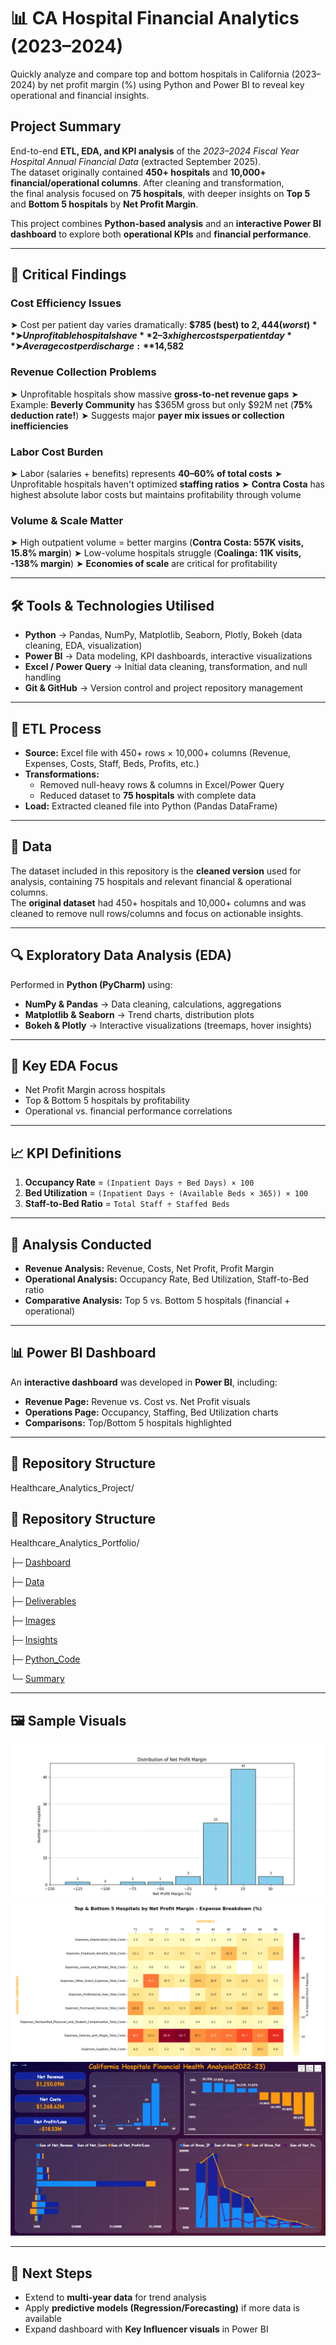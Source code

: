 # 📊 CA Hospital Financial Analytics (2023–2024)

Quickly analyze and compare top and bottom hospitals in California (2023–2024) by net profit margin (%) using Python and Power BI to reveal key operational and financial insights.


## Project Summary  
End-to-end **ETL, EDA, and KPI analysis** of the *2023–2024 Fiscal Year Hospital Annual Financial Data* (extracted September 2025).  
The dataset originally contained **450+ hospitals** and **10,000+ financial/operational columns**. After cleaning and transformation,  
the final analysis focused on **75 hospitals**, with deeper insights on **Top 5** and **Bottom 5 hospitals** by **Net Profit Margin**.  

This project combines **Python-based analysis** and an **interactive Power BI dashboard** to explore both **operational KPIs** and **financial performance**.  

---

## 🔑 Critical Findings

### Cost Efficiency Issues
 ➤ Cost per patient day varies dramatically: **$785 (best) to $2,444 (worst)**
 ➤ Unprofitable hospitals have **2–3x higher costs per patient day**
 ➤ Average cost per discharge: **$14,582**

### Revenue Collection Problems
 ➤ Unprofitable hospitals show massive **gross-to-net revenue gaps**
 ➤ Example: **Beverly Community** has $365M gross but only $92M net (**75% deduction rate!**)
 ➤ Suggests major **payer mix issues or collection inefficiencies**

### Labor Cost Burden
 ➤ Labor (salaries + benefits) represents **40–60% of total costs**
 ➤ Unprofitable hospitals haven't optimized **staffing ratios**
 ➤ **Contra Costa** has highest absolute labor costs but maintains profitability through volume

### Volume & Scale Matter
 ➤ High outpatient volume = better margins (**Contra Costa: 557K visits, 15.8% margin**)
 ➤ Low-volume hospitals struggle (**Coalinga: 11K visits, -138% margin**)
 ➤ **Economies of scale** are critical for profitability

 ---


## 🛠️ Tools & Technologies Utilised
- **Python** → Pandas, NumPy, Matplotlib, Seaborn, Plotly, Bokeh (data cleaning, EDA, visualization)  
- **Power BI** → Data modeling, KPI dashboards, interactive visualizations  
- **Excel / Power Query** → Initial data cleaning, transformation, and null handling  
- **Git & GitHub** → Version control and project repository management

---

## 🔄 ETL Process
- **Source:** Excel file with 450+ rows × 10,000+ columns (Revenue, Expenses, Costs, Staff, Beds, Profits, etc.)  
- **Transformations:**  
  - Removed null-heavy rows & columns in Excel/Power Query  
  - Reduced dataset to **75 hospitals** with complete data  
- **Load:** Extracted cleaned file into Python (Pandas DataFrame)  

---

## 📂 Data
The dataset included in this repository is the **cleaned version** used for analysis, containing 75 hospitals and relevant financial & operational columns.  
The **original dataset** had 450+ hospitals and 10,000+ columns and was cleaned to remove null rows/columns and focus on actionable insights.

---

## 🔍 Exploratory Data Analysis (EDA)
Performed in **Python (PyCharm)** using:  
- **NumPy & Pandas** → Data cleaning, calculations, aggregations  
- **Matplotlib & Seaborn** → Trend charts, distribution plots  
- **Bokeh & Plotly** → Interactive visualizations (treemaps, hover insights)

---

## 🔹 Key EDA Focus  
- Net Profit Margin across hospitals  
- Top & Bottom 5 hospitals by profitability  
- Operational vs. financial performance correlations  

---

## 📈 KPI Definitions
1. **Occupancy Rate** = `(Inpatient Days ÷ Bed Days) × 100`  
2. **Bed Utilization** = `(Inpatient Days ÷ (Available Beds × 365)) × 100`  
3. **Staff-to-Bed Ratio** = `Total Staff ÷ Staffed Beds`  

---

## 🧾 Analysis Conducted
- **Revenue Analysis:** Revenue, Costs, Net Profit, Profit Margin  
- **Operational Analysis:** Occupancy Rate, Bed Utilization, Staff-to-Bed ratio  
- **Comparative Analysis:** Top 5 vs. Bottom 5 hospitals (financial + operational)  

---

## 📊 Power BI Dashboard
An **interactive dashboard** was developed in **Power BI**, including:  
- **Revenue Page:** Revenue vs. Cost vs. Net Profit visuals  
- **Operations Page:** Occupancy, Staffing, Bed Utilization charts  
- **Comparisons:** Top/Bottom 5 hospitals highlighted  

---

## 📂 Repository Structure

Healthcare_Analytics_Project/

## 📂 Repository Structure

Healthcare_Analytics_Portfolio/

├─ [Dashboard](https://github.com/Lpriya2407-Portfolio/CA_Hospital_Financial_Analytics_2023_2024/tree/main/Healthcare_Analytics_Project/Dashboard)

├─ [Data](https://github.com/Lpriya2407-Portfolio/CA_Hospital_Financial_Analytics_2023_2024/tree/main/Healthcare_Analytics_Project/Data)

├─ [Deliverables](https://github.com/Lpriya2407-Portfolio/CA_Hospital_Financial_Analytics_2023_2024/tree/main/Healthcare_Analytics_Project/Deliverables)

├─ [Images](https://github.com/Lpriya2407-Portfolio/CA_Hospital_Financial_Analytics_2023_2024/tree/main/Healthcare_Analytics_Project/Images)

├─ [Insights](https://github.com/Lpriya2407-Portfolio/CA_Hospital_Financial_Analytics_2023_2024/tree/main/Healthcare_Analytics_Project/Insights)

├─ [Python_Code](https://github.com/Lpriya2407-Portfolio/CA_Hospital_Financial_Analytics_2023_2024/tree/main/Healthcare_Analytics_Project/Python_Code) 

└─ [Summary](https://github.com/Lpriya2407-Portfolio/CA_Hospital_Financial_Analytics_2023_2024/tree/main/Healthcare_Analytics_Project/Summary)

---

## 🖼️ Sample Visuals

![EDA Plot](https://github.com/Lpriya2407-Portfolio/CA_Hospital_Financial_Analytics_2023_2024/blob/main/Healthcare_Analytics_Project/Images/eda_plots.png)
![Top vs Bottom 5](https://github.com/Lpriya2407-Portfolio/CA_Hospital_Financial_Analytics_2023_2024/blob/main/Healthcare_Analytics_Project/Images/top_bottom_hospitals.png)
![Dashboard Preview](https://github.com/Lpriya2407-Portfolio/CA_Hospital_Financial_Analytics_2023_2024/blob/main/Healthcare_Analytics_Project/Images/dashboard_preview.png)

---


## 📌 Next Steps
- Extend to **multi-year data** for trend analysis  
- Apply **predictive models (Regression/Forecasting)** if more data is available  
- Expand dashboard with **Key Influencer visuals** in Power BI  




